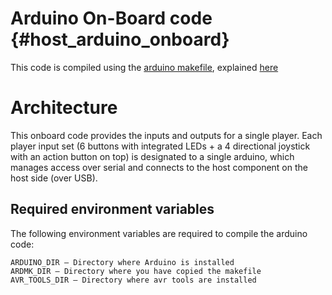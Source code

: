 Arduino On-Board code {#host_arduino_onboard}
=============================================

This code is compiled using the [arduino makefile](https://github.com/sudar/Arduino-Makefile), explained 
[here](http://hardwarefun.com/tutorials/compiling-arduino-sketches-using-makefile)

# Architecture

This onboard code provides the inputs and outputs for a single player. Each player 
input set (6 buttons with integrated LEDs + a 4 directional joystick with an action
button on top) is designated to a single arduino, which manages access over serial 
and connects to the host component on the host side (over USB).

## Required environment variables

The following environment variables are required to compile the arduino code:

    ARDUINO_DIR – Directory where Arduino is installed
    ARDMK_DIR – Directory where you have copied the makefile
    AVR_TOOLS_DIR – Directory where avr tools are installed
